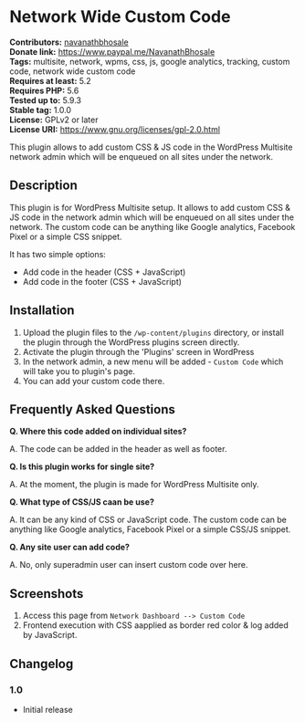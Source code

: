 # Network Wide Custom Code #
**Contributors:** [navanathbhosale](https://profiles.wordpress.org/navanathbhosale/)  
**Donate link:** https://www.paypal.me/NavanathBhosale  
**Tags:** multisite, network, wpms, css, js, google analytics, tracking, custom code, network wide custom code  
**Requires at least:** 5.2  
**Requires PHP:** 5.6  
**Tested up to:** 5.9.3  
**Stable tag:** 1.0.0  
**License:** GPLv2 or later  
**License URI:** https://www.gnu.org/licenses/gpl-2.0.html  

This plugin allows to add custom CSS & JS code in the WordPress Multisite network admin which will be enqueued on all sites under the network.

## Description ##

This plugin is for WordPress Multisite setup. It allows to add custom CSS & JS code in the network admin which will be enqueued on all sites under the network. The custom code can be anything like Google analytics, Facebook Pixel or a simple CSS snippet.

It has two simple options:

* Add code in the header (CSS + JavaScript)
* Add code in the footer (CSS + JavaScript)

## Installation ##

1. Upload the plugin files to the `/wp-content/plugins` directory, or install the plugin through the WordPress plugins screen directly.
2. Activate the plugin through the 'Plugins' screen in WordPress
3. In the network admin, a new menu will be added - `Custom Code` which will take you to plugin's page.
4. You can add your custom code there.

## Frequently Asked Questions ##

**Q. Where this code added on individual sites?**

A. The code can be added in the header as well as footer.

**Q. Is this plugin works for single site?**

A. At the moment, the plugin is made for WordPress Multisite only.

**Q. What type of CSS/JS caan be use?**

A. It can be any kind of CSS or JavaScript code. The custom code can be anything like Google analytics, Facebook Pixel or a simple CSS/JS snippet.

**Q. Any site user can add code?**

A. No, only superadmin user can insert custom code over here.

## Screenshots ##
1. Access this page from `Network Dashboard --> Custom Code`
2. Frontend execution with CSS aapplied as border red color & log added by JavaScript.

## Changelog ##

### 1.0 ###
* Initial release
